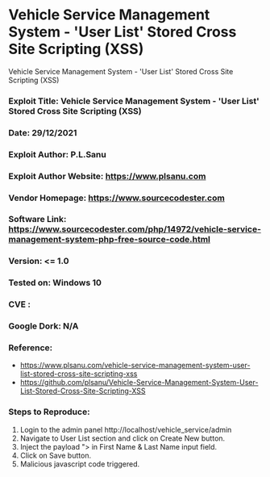 # Vehicle Service Management System - 'User List' Stored Cross Site Scripting (XSS)
Vehicle Service Management System - 'User List' Stored Cross Site Scripting (XSS)

### Exploit Title: Vehicle Service Management System - 'User List' Stored Cross Site Scripting (XSS)
### Date: 29/12/2021
### Exploit Author: P.L.Sanu
### Exploit Author Website: https://www.plsanu.com
### Vendor Homepage: https://www.sourcecodester.com
### Software Link: https://www.sourcecodester.com/php/14972/vehicle-service-management-system-php-free-source-code.html
### Version: <= 1.0
### Tested on: Windows 10
### CVE : 
### Google Dork: N/A
### Reference: 
- https://www.plsanu.com/vehicle-service-management-system-user-list-stored-cross-site-scripting-xss
- https://github.com/plsanu/Vehicle-Service-Management-System-User-List-Stored-Cross-Site-Scripting-XSS

### Steps to Reproduce:
1. Login to the admin panel http://localhost/vehicle_service/admin
2. Navigate to User List section and click on Create New button. 
3. Inject the payload "><script>alert(document.cookie)</script> in First Name & Last Name input field.
4. Click on Save button.
5. Malicious javascript code triggered.
